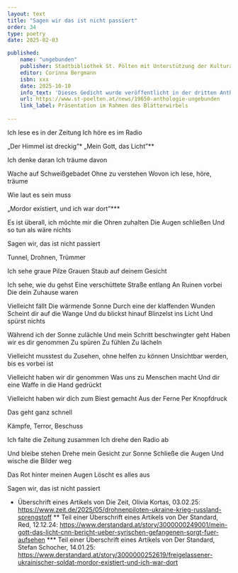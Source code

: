 ```yaml
---
layout: text
title: "Sagen wir das ist nicht passiert"
order: 34
type: poetry
date: 2025-02-03

published:
    name: "ungebunden"
    publisher: Stadtbibliothek St. Pölten mit Unterstützung der Kulturabteilung des Magistrats
    editor: Corinna Bergmann
    isbn: xxx
    date: 2025-10-10
    info_text: 'Dieses Gedicht wurde veröffentlicht in der dritten Anthologie "ungebunden" der Stadt St.Pölten, präsentiert am 10.10.2025'
    url: https://www.st-poelten.at/news/19650-anthologie-ungebunden
    link_label: Präsentation im Rahmen des Blätterwirbels
    
---
```


Ich lese es in der Zeitung
Ich höre es im Radio

„Der Himmel ist dreckig”*
„Mein Gott, das Licht”**

Ich denke daran
Ich träume davon

Wache auf
Schweißgebadet
Ohne zu verstehen
Wovon ich lese, höre, träume

Wie laut es sein muss

„Mordor existiert, und ich war dort”***

Es ist überall, ich möchte mir die Ohren zuhalten
Die Augen schließen
Und so tun als wäre nichts

Sagen wir, das ist nicht passiert

Tunnel, Drohnen, Trümmer

Ich sehe graue Pilze
Grauen Staub auf deinem Gesicht

Ich sehe, wie du gehst
Eine verschüttete Straße entlang
An Ruinen vorbei
Die dein Zuhause waren

Vielleicht fällt 
Die wärmende Sonne
Durch eine der klaffenden Wunden
Scheint dir auf die Wange
Und du blickst hinauf
Blinzelst ins Licht
Und spürst nichts

Während ich der Sonne zulächle
Und mein Schritt beschwingter geht
Haben wir es dir genommen
Zu spüren
Zu fühlen
Zu lächeln

Vielleicht musstest du
Zusehen, ohne helfen zu können
Unsichtbar werden, bis es vorbei ist

Vielleicht haben wir dir genommen
Was uns zu Menschen macht
Und dir eine Waffe in die Hand gedrückt

Vielleicht haben wir dich zum Biest gemacht
Aus der Ferne
Per Knopfdruck

Das geht ganz schnell

Kämpfe, Terror, Beschuss

Ich falte die Zeitung zusammen
Ich drehe den Radio ab

Und bleibe stehen
Drehe mein Gesicht zur Sonne
Schließe die Augen
Und wische die Bilder weg

Das Rot hinter meinen Augen
Löscht es alles aus

Sagen wir, das ist nicht passiert





* Überschrift eines Artikels von Die Zeit, Olivia Kortas, 03.02.25: https://www.zeit.de/2025/05/drohnenpiloten-ukraine-krieg-russland-sprengstoff
** Teil einer Überschrift eines Artikels von Der Standard, Red, 12.12.24: https://www.derstandard.at/story/3000000249001/mein-gott-das-licht-cnn-bericht-ueber-syrischen-gefangenen-sorgt-fuer-aufsehen
*** Teil einer Überschrift eines Artikels von Der Standard, Stefan Schocher, 14.01.25: https://www.derstandard.at/story/3000000252619/freigelassener-ukrainischer-soldat-mordor-existiert-und-ich-war-dort
